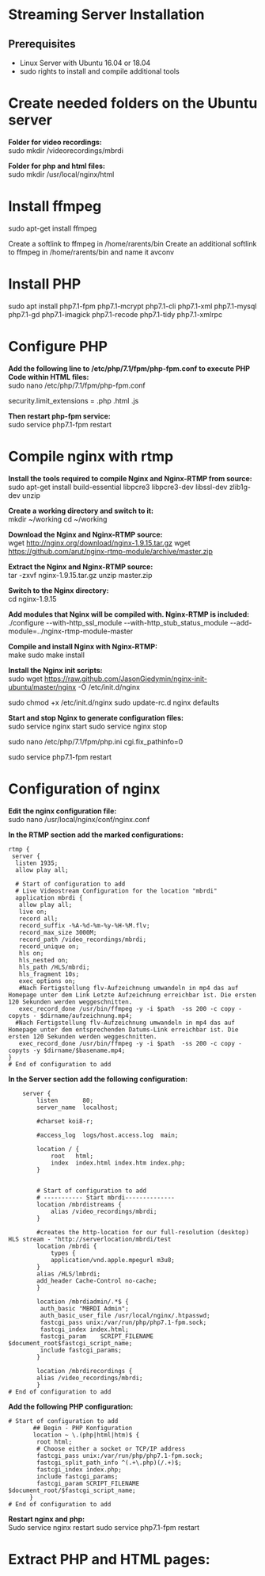 # Streaming Server Installation

## Prerequisites
- Linux Server with Ubuntu 16.04 or 18.04
- sudo rights to install and compile additional tools

# Create needed folders on the Ubuntu server
**Folder for video recordings:**  
sudo mkdir /videorecordings/mbrdi

**Folder for php and html files:**  
sudo mkdir /usr/local/nginx/html

# Install ffmpeg
sudo apt-get install ffmpeg

Create a softlink to ffmpeg in /home/rarents/bin
Create an additional softlink to ffmpeg in /home/rarents/bin and name it avconv

# Install PHP 
sudo apt install php7.1-fpm php7.1-mcrypt php7.1-cli php7.1-xml php7.1-mysql php7.1-gd php7.1-imagick php7.1-recode php7.1-tidy php7.1-xmlrpc

# Configure PHP
**Add the following line to /etc/php/7.1/fpm/php-fpm.conf to execute PHP Code within HTML files:**  
sudo nano /etc/php/7.1/fpm/php-fpm.conf 

security.limit_extensions = .php .html .js

**Then restart php-fpm service:**  
sudo service php7.1-fpm restart

# Compile nginx with rtmp 
**Install the tools required to compile Nginx and Nginx-RTMP from source:**  
sudo apt-get install build-essential libpcre3 libpcre3-dev libssl-dev zlib1g-dev unzip

**Create a working directory and switch to it:**  
mkdir ~/working
cd ~/working

**Download the Nginx and Nginx-RTMP source:**  
wget http://nginx.org/download/nginx-1.9.15.tar.gz
wget https://github.com/arut/nginx-rtmp-module/archive/master.zip

**Extract the Nginx and Nginx-RTMP source:**  
tar -zxvf nginx-1.9.15.tar.gz
unzip master.zip

**Switch to the Nginx directory:**  
cd nginx-1.9.15

**Add modules that Nginx will be compiled with. Nginx-RTMP is included:**  
./configure --with-http_ssl_module --with-http_stub_status_module --add-module=../nginx-rtmp-module-master

**Compile and install Nginx with Nginx-RTMP:**  
make
sudo make install

**Install the Nginx init scripts:**  
sudo wget https://raw.github.com/JasonGiedymin/nginx-init-ubuntu/master/nginx -O /etc/init.d/nginx

sudo chmod +x /etc/init.d/nginx
sudo update-rc.d nginx defaults

**Start and stop Nginx to generate configuration files:**  
sudo service nginx start
sudo service nginx stop

sudo nano /etc/php/7.1/fpm/php.ini
cgi.fix_pathinfo=0

sudo service php7.1-fpm restart

# Configuration of nginx
**Edit the nginx configuration file:**  
sudo nano /usr/local/nginx/conf/nginx.conf

**In the RTMP section add the marked configurations:**  

```
rtmp {
 server {
  listen 1935;
  allow play all;

  # Start of configuration to add
  # Live Videostream Configuration for the location "mbrdi"
  application mbrdi {
   allow play all;
   live on;
   record all;
   record_suffix -%A-%d-%m-%y-%H-%M.flv;
   record_max_size 3000M;
   record_path /video_recordings/mbrdi;
   record_unique on;
   hls on;
   hls_nested on;
   hls_path /HLS/mbrdi;
   hls_fragment 10s;
   exec_options on;
   #Nach Fertigstellung flv-Aufzeichnung umwandeln in mp4 das auf Homepage unter dem Link Letzte Aufzeichnung erreichbar ist. Die ersten 120 Sekunden werden weggeschnitten.
   exec_record_done /usr/bin/ffmpeg -y -i $path  -ss 200 -c copy -copyts - $dirname/aufzeichnung.mp4;
  #Nach Fertigstellung flv-Aufzeichnung umwandeln in mp4 das auf Homepage unter dem entsprechenden Datums-Link erreichbar ist. Die ersten 120 Sekunden werden weggeschnitten.
   exec_record_done /usr/bin/ffmpeg -y -i $path  -ss 200 -c copy -copyts -y $dirname/$basename.mp4;
}
# End of configuration to add
```

**In the Server section add the following configuration:**  

```
    server {
        listen       80;
        server_name  localhost;

        #charset koi8-r;

        #access_log  logs/host.access.log  main;

        location / {
            root   html;
            index  index.html index.htm index.php;
        }


        # Start of configuration to add
        # ----------- Start mbrdi--------------
        location /mbrdistreams {
            alias /video_recordings/mbrdi;
        }

        #creates the http-location for our full-resolution (desktop) HLS stream - "http://serverlocation/mbrdi/test
        location /mbrdi {
            types {
            application/vnd.apple.mpegurl m3u8;
        }
        alias /HLS/lmbrdi;
        add_header Cache-Control no-cache;
        }

        location /mbrdiadmin/.*$ {
         auth_basic "MBRDI Admin";
         auth_basic_user_file /usr/local/nginx/.htpasswd;
         fastcgi_pass unix:/var/run/php/php7.1-fpm.sock;
         fastcgi_index index.html;
         fastcgi_param    SCRIPT_FILENAME $document_root$fastcgi_script_name;
         include fastcgi_params;
        }

        location /mbrdirecordings {
        alias /video_recordings/mbrdi;
        }
# End of configuration to add
```

**Add the following PHP configuration:**  

```
# Start of configuration to add
       ## Begin - PHP Konfiguration
       location ~ \.(php|html|htm)$ {
        root html;
        # Choose either a socket or TCP/IP address
        fastcgi_pass unix:/var/run/php/php7.1-fpm.sock;
        fastcgi_split_path_info ^(.+\.php)(/.+)$;
        fastcgi_index index.php;
        include fastcgi_params;
        fastcgi_param SCRIPT_FILENAME $document_root/$fastcgi_script_name;
      }
# End of configuration to add
```

**Restart nginx and php:**  
Sudo service nginx restart
sudo service php7.1-fpm restart

# Extract PHP and HTML pages:
